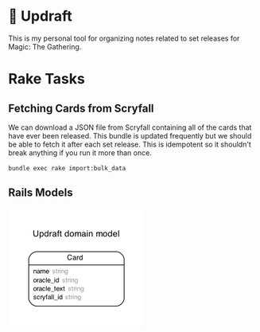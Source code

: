# 🍃 Updraft
This is my personal tool for organizing notes related to set releases for Magic: The Gathering.


# Rake Tasks

## Fetching Cards from Scryfall
We can download a JSON file from Scryfall containing all of the cards that have ever been released.
This bundle is updated frequently but we should be able to fetch it after each set release.
This is idempotent so it shouldn't break anything if you run it more than once.

```
bundle exec rake import:bulk_data
```


## Rails Models
![Ruby on Rails Models](/docs/images/erd.png)
